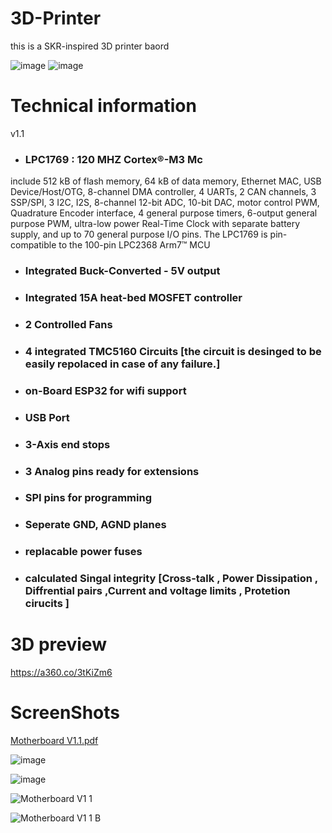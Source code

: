 # 3D-Printer

this is a SKR-inspired 3D printer baord 

![image](https://user-images.githubusercontent.com/55613060/157898760-426d88cd-a53a-4db9-8cfc-a9077f652207.png)
![image](https://user-images.githubusercontent.com/55613060/157898804-d242e56d-87db-4f38-a7fc-4abb46cfce38.png)


# Technical information
v1.1
* ### LPC1769 : 120 MHZ Cortex®-M3 Mc 
include 512 kB of flash memory, 64 kB of data memory, Ethernet MAC, USB Device/Host/OTG, 8-channel DMA controller, 4 UARTs, 2 CAN channels, 3 SSP/SPI, 3 I2C, I2S, 8-channel 12-bit ADC, 10-bit DAC, motor control PWM, Quadrature Encoder interface, 4 general purpose timers, 6-output general purpose PWM, ultra-low power Real-Time Clock with separate battery supply, and up to 70 general purpose I/O pins. The LPC1769 is pin-compatible to the 100-pin LPC2368 Arm7™ MCU 

* ### Integrated Buck-Converted - 5V output
* ### Integrated 15A heat-bed MOSFET controller
* ### 2 Controlled Fans
* ### 4 integrated TMC5160 Circuits [the circuit is desinged to be easily repolaced in case of any failure.]
* ### on-Board ESP32 for wifi support
* ### USB Port
* ### 3-Axis end stops 
* ### 3 Analog pins ready for extensions
* ### SPI pins for programming 
* ### Seperate GND, AGND planes
* ### replacable power fuses
* ### calculated Singal integrity [Cross-talk , Power Dissipation , Diffrential pairs ,Current and voltage limits , Protetion cirucits ]

# 3D preview
https://a360.co/3tKiZm6

# ScreenShots

[Motherboard V1.1.pdf](https://github.com/seifmostafa73/3D-Printer/files/8233542/Motherboard.V1.1.pdf)

![image](https://user-images.githubusercontent.com/55613060/157905549-d227a3bf-5780-450f-80e0-1b8e74f4285c.png)

![image](https://user-images.githubusercontent.com/55613060/157905429-4a9889e8-7d54-4cd2-a046-49f7139f74f7.png)


![Motherboard V1 1](https://user-images.githubusercontent.com/55613060/157905972-e3f2ec4c-ff04-4f38-b5d7-acfd613edec9.png)

![Motherboard V1 1 B](https://user-images.githubusercontent.com/55613060/157905978-ff11cfeb-7d31-4c6f-943e-a659265443ac.png)
